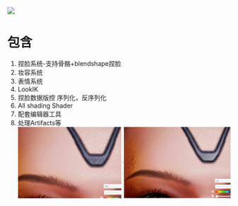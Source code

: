 ![](1.gif)

# 包含
1. 捏脸系统-支持骨骼+blendshape捏脸 
2. 妆容系统
3. 表情系统
4. LookIK
5. 捏脸数据版控 序列化，反序列化
6. All shading Shader
7. 配套编辑器工具
8. 处理Artifacts等 
   ![](2.png)
